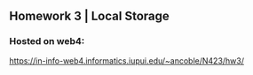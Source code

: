 ## Homework 3 | Local Storage ##  
### Hosted on web4: ###  
https://in-info-web4.informatics.iupui.edu/~ancoble/N423/hw3/
